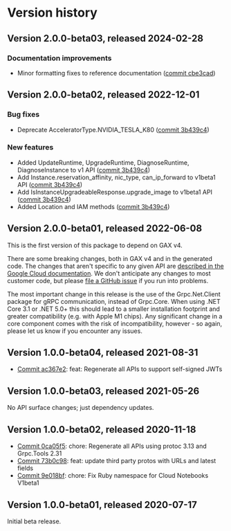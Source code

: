 # Version history

## Version 2.0.0-beta03, released 2024-02-28

### Documentation improvements

- Minor formatting fixes to reference documentation ([commit cbe3cad](https://github.com/googleapis/google-cloud-dotnet/commit/cbe3cad6997d3563e7084f51ff9138aa215b0141))

## Version 2.0.0-beta02, released 2022-12-01

### Bug fixes

- Deprecate AcceleratorType.NVIDIA_TESLA_K80 ([commit 3b439c4](https://github.com/googleapis/google-cloud-dotnet/commit/3b439c4ce6af9d491356e2c6984e123df2c7eb03))

### New features

- Added UpdateRuntime, UpgradeRuntime, DiagnoseRuntime, DiagnoseInstance to v1 API ([commit 3b439c4](https://github.com/googleapis/google-cloud-dotnet/commit/3b439c4ce6af9d491356e2c6984e123df2c7eb03))
- Add Instance.reservation_affinity, nic_type, can_ip_forward to v1beta1 API ([commit 3b439c4](https://github.com/googleapis/google-cloud-dotnet/commit/3b439c4ce6af9d491356e2c6984e123df2c7eb03))
- Add IsInstanceUpgradeableResponse.upgrade_image to v1beta1 API ([commit 3b439c4](https://github.com/googleapis/google-cloud-dotnet/commit/3b439c4ce6af9d491356e2c6984e123df2c7eb03))
- Added Location and IAM methods ([commit 3b439c4](https://github.com/googleapis/google-cloud-dotnet/commit/3b439c4ce6af9d491356e2c6984e123df2c7eb03))

## Version 2.0.0-beta01, released 2022-06-08

This is the first version of this package to depend on GAX v4.

There are some breaking changes, both in GAX v4 and in the generated
code. The changes that aren't specific to any given API are [described in the Google Cloud
documentation](https://cloud.google.com/dotnet/docs/reference/help/breaking-gax4).
We don't anticipate any changes to most customer code, but please [file a
GitHub issue](https://github.com/googleapis/google-cloud-dotnet/issues/new/choose)
if you run into problems.

The most important change in this release is the use of the Grpc.Net.Client package
for gRPC communication, instead of Grpc.Core. When using .NET Core 3.1 or .NET 5.0+
this should lead to a smaller installation footprint and greater compatibility (e.g.
with Apple M1 chips). Any significant change in a core component comes with the risk
of incompatibility, however - so again, please let us know if you encounter any
issues.


## Version 1.0.0-beta04, released 2021-08-31

- [Commit ac367e2](https://github.com/googleapis/google-cloud-dotnet/commit/ac367e2): feat: Regenerate all APIs to support self-signed JWTs

## Version 1.0.0-beta03, released 2021-05-26

No API surface changes; just dependency updates.

## Version 1.0.0-beta02, released 2020-11-18

- [Commit 0ca05f5](https://github.com/googleapis/google-cloud-dotnet/commit/0ca05f5): chore: Regenerate all APIs using protoc 3.13 and Grpc.Tools 2.31
- [Commit 73b0c98](https://github.com/googleapis/google-cloud-dotnet/commit/73b0c98): feat: update third party protos with URLs and latest fields
- [Commit 9e018bf](https://github.com/googleapis/google-cloud-dotnet/commit/9e018bf): chore: Fix Ruby namespace for Cloud Notebooks V1beta1

## Version 1.0.0-beta01, released 2020-07-17

Initial beta release.


